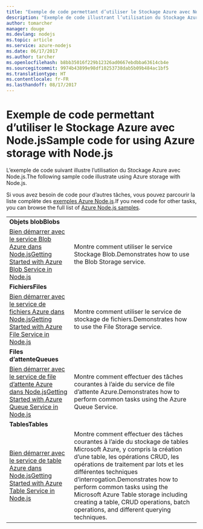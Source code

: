 ```yaml
---
title: "Exemple de code permettant d’utiliser le Stockage Azure avec Node.js"
description: "Exemple de code illustrant l’utilisation du Stockage Azure avec Node.js."
author: tomarcher
manager: douge
ms.devlang: nodejs
ms.topic: article
ms.service: azure-nodejs
ms.date: 06/17/2017
ms.author: tarcher
ms.openlocfilehash: b8bb35016f229b12326ad0667ebdbba63614cb4e
ms.sourcegitcommit: 9974b43899e98df10253738dab5b09b484ac1bf5
ms.translationtype: HT
ms.contentlocale: fr-FR
ms.lasthandoff: 08/17/2017
---
```

# <a name="sample-code-for-using-azure-storage-with-nodejs"></a><span data-ttu-id="20008-103">Exemple de code permettant d’utiliser le Stockage Azure avec Node.js</span><span class="sxs-lookup"><span data-stu-id="20008-103">Sample code for using Azure storage with Node.js</span></span>

<span data-ttu-id="20008-104">L’exemple de code suivant illustre l’utilisation du Stockage Azure avec Node.js.</span><span class="sxs-lookup"><span data-stu-id="20008-104">The following sample code illustrate using Azure storage with Node.js.</span></span>

<span data-ttu-id="20008-105">Si vous avez besoin de code pour d’autres tâches, vous pouvez parcourir la liste complète des [exemples Azure Node.js](https://azure.microsoft.com/resources/samples/?term=nodejs).</span><span class="sxs-lookup"><span data-stu-id="20008-105">If you need code for other tasks, you can browse the full list of [Azure Node.js samples](https://azure.microsoft.com/resources/samples/?term=nodejs).</span></span>


| | |
|---|---|
| <span data-ttu-id="20008-106">**Objets blob**</span><span class="sxs-lookup"><span data-stu-id="20008-106">**Blobs**</span></span> ||
| [<span data-ttu-id="20008-107">Bien démarrer avec le service Blob Azure dans Node.js</span><span class="sxs-lookup"><span data-stu-id="20008-107">Getting Started with Azure Blob Service in Node.js</span></span>](https://github.com/Azure-Samples/storage-blob-node-getting-started) | <span data-ttu-id="20008-108">Montre comment utiliser le service Stockage Blob.</span><span class="sxs-lookup"><span data-stu-id="20008-108">Demonstrates how to use the Blob Storage service.</span></span> |
| <span data-ttu-id="20008-109">**Fichiers**</span><span class="sxs-lookup"><span data-stu-id="20008-109">**Files**</span></span> ||
| [<span data-ttu-id="20008-110">Bien démarrer avec le service de fichiers Azure dans Node.js</span><span class="sxs-lookup"><span data-stu-id="20008-110">Getting Started with Azure File Service in Node.js</span></span>](https://azure.microsoft.com/resources/samples/storage-file-node-getting-started/) | <span data-ttu-id="20008-111">Montre comment utiliser le service de stockage de fichiers.</span><span class="sxs-lookup"><span data-stu-id="20008-111">Demonstrates how to use the File Storage service.</span></span> |
| <span data-ttu-id="20008-112">**Files d’attente**</span><span class="sxs-lookup"><span data-stu-id="20008-112">**Queues**</span></span> ||
| [<span data-ttu-id="20008-113">Bien démarrer avec le service de file d’attente Azure dans Node.js</span><span class="sxs-lookup"><span data-stu-id="20008-113">Getting Started with Azure Queue Service in Node.js</span></span>](https://azure.microsoft.com/resources/samples/storage-queue-node-getting-started/) | <span data-ttu-id="20008-114">Montre comment effectuer des tâches courantes à l’aide du service de file d’attente Azure.</span><span class="sxs-lookup"><span data-stu-id="20008-114">Demonstrates how to perform common tasks using the Azure Queue Service.</span></span> |
| <span data-ttu-id="20008-115">**Tables**</span><span class="sxs-lookup"><span data-stu-id="20008-115">**Tables**</span></span> ||
| [<span data-ttu-id="20008-116">Bien démarrer avec le service de table Azure dans Node.js</span><span class="sxs-lookup"><span data-stu-id="20008-116">Getting Started with Azure Table Service in Node.js</span></span>](https://azure.microsoft.com/resources/samples/storage-table-node-getting-started/) | <span data-ttu-id="20008-117">Montre comment effectuer des tâches courantes à l’aide du stockage de tables Microsoft Azure, y compris la création d’une table, les opérations CRUD, les opérations de traitement par lots et les différentes techniques d’interrogation.</span><span class="sxs-lookup"><span data-stu-id="20008-117">Demonstrates how to perform common tasks using the Microsoft Azure Table storage including creating a table, CRUD operations, batch operations, and different querying techniques.</span></span> |
